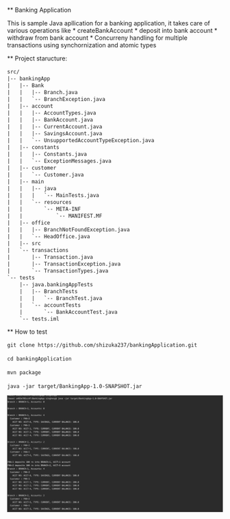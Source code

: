 
** Banking Application

  This is sample Java apllication for a banking application, it takes care of various operations like
    * createBankAccount
    * deposit into bank account
    * withdraw from bank account
    * Concurreny handling for multiple transactions using synchornization and atomic types


** Project staructure:

```
src/
|-- bankingApp
|   |-- Bank
|   |   |-- Branch.java
|   |   `-- BranchException.java
|   |-- account
|   |   |-- AccountTypes.java
|   |   |-- BankAccount.java
|   |   |-- CurrentAccount.java
|   |   |-- SavingsAccount.java
|   |   `-- UnsupportedAccountTypeException.java
|   |-- constants
|   |   |-- Constants.java
|   |   `-- ExceptionMessages.java
|   |-- customer
|   |   `-- Customer.java
|   |-- main
|   |   |-- java
|   |   |   `-- MainTests.java
|   |   `-- resources
|   |       `-- META-INF
|   |           `-- MANIFEST.MF
|   |-- office
|   |   |-- BranchNotFoundException.java
|   |   `-- HeadOffice.java
|   |-- src
|   `-- transactions
|       |-- Transaction.java
|       |-- TransactionException.java
|       `-- TransactionTypes.java
`-- tests
    |-- java.bankingAppTests
    |   |-- BranchTests
    |   |   `-- BranchTest.java
    |   `-- accountTests
    |       `-- BankAccountTest.java
    `-- tests.iml

```


** How to test

```
git clone https://github.com/shizuka237/bankingApplication.git

cd bankingApplication

mvn package

java -jar target/BankingApp-1.0-SNAPSHOT.jar

```



![SAMPLE RUN ](https://github.com/shizuka237/bankingApplication/blob/master/bakingSample.png)
